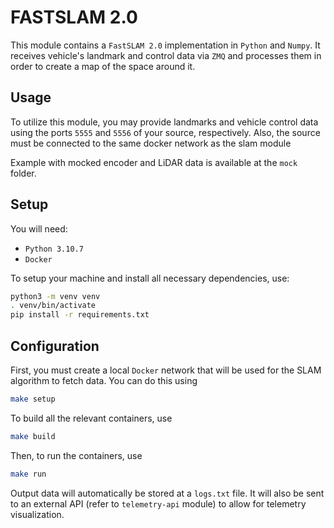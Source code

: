 # FASTSLAM 2.0

This module contains a `FastSLAM 2.0` implementation in `Python` and `Numpy`.
It receives vehicle's landmark and control data via `ZMQ` and processes them
in order to create a map of the space around it.

## Usage

To utilize this module, you may provide landmarks and vehicle control
data using the ports `5555` and `5556` of your source, respectively.
Also, the source must be connected to the same docker network as the slam module

Example with mocked encoder and LiDAR data is available at the `mock` folder.

## Setup 

You will need:

- `Python 3.10.7`
- `Docker`

To setup your machine and install all necessary dependencies, use:

```bash
python3 -m venv venv
. venv/bin/activate
pip install -r requirements.txt
```


## Configuration

First, you must create a local `Docker` network that will be used for the
SLAM algorithm to fetch data. You can do this using

```bash
make setup
```

To build all the relevant containers, use

```bash
make build
```

Then, to run the containers, use

```bash
make run
```

Output data will automatically be stored at a `logs.txt` file. It will also
be sent to an external API (refer to `telemetry-api` module) to allow
for telemetry visualization.

